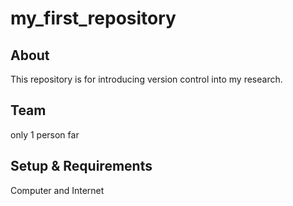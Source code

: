 # my_first_repository

## About
This repository is for introducing version control into my research.
## Team
only 1 person far
## Setup & Requirements
Computer and Internet
